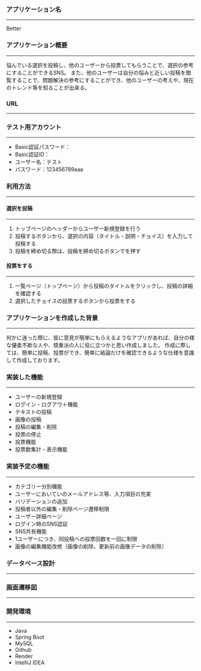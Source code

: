 ### アプリケーション名
___ 
Better

### アプリケーション概要
___
悩んでいる選択を投稿し、他のユーザーから投票してもらうことで、選択の参考にすることができるSNS。
また、他のユーザーは自分の悩みと近しい投稿を閲覧することで、問題解決の参考にすることができ、他のユーザーの考えや、現在のトレンド等を知ることが出来る。

### URL
___


### テスト用アカウント
___
* Basic認証パスワード：  
* Basic認証ID：
* ユーザー名：テスト
* パスワード：123456789aaa

### 利用方法
___

#### 選択を投稿
___
1. トップページのヘッダーからユーザー新規登録を行う
2. 投稿するボタンから、選択の内容（タイトル・説明・チョイス）を入力して投稿する
3. 投稿を締め切る際は、投稿を締め切るボタンでを押す

#### 投票をする
___
1. 一覧ページ（トップページ）から投稿のタイトルをクリックし、投稿の詳細を確認する
2. 選択したチョイスの投票するボタンから投票をする

### アプリケーションを作成した背景
___
何かに迷った際に、皆に意見が簡単にもらえるようなアプリがあれば、自分の様な優柔不断な人や、慎重派の人に役に立つかと思い作成しました。
作成に際しては、簡単に投稿、投票ができ、簡単に結論だけを確認できるような仕様を意識して作成しております。

### 実装した機能
___
* ユーザーの新規登録
* ログイン・ログアウト機能
* テキストの投稿
* 画像の投稿
* 投稿の編集・削除
* 投票の停止
* 投票機能
* 投票数集計・表示機能

### 実装予定の機能
___
* カテゴリー分別機能
* ユーザーにおいていのメールアドレス等、入力項目の充実
* バリデーションの追加
* 投稿者以外の編集・削除ページ遷移制限
* ユーザー詳細ページ
* ログイン時のSNS認証
* SNS共有機能
* 1ユーザーにつき、同投稿への投票回数を一回に制限
* 画像の編集機能改修（画像の削除、更新前の画像データの削除）

### データベース設計

___


### 画面遷移図
___



### 開発環境
___
* Java
* Spring Boot
* MySQL
* Github
* Render
* IntelliJ IDEA

